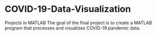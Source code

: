 # COVID-19-Data-Visualization
Projects in MATLAB
The goal of the final project is to create a MATLAB program that processes and visualizes COVID-19 pandemic data.
